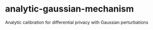# analytic-gaussian-mechanism
Analytic calibration for differential privacy with Gaussian perturbations
